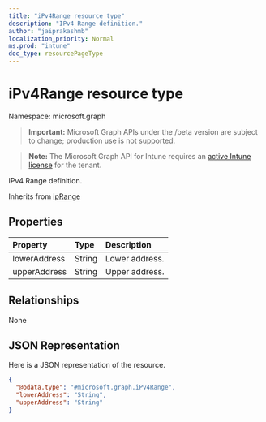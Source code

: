 ```yaml
---
title: "iPv4Range resource type"
description: "IPv4 Range definition."
author: "jaiprakashmb"
localization_priority: Normal
ms.prod: "intune"
doc_type: resourcePageType
---
```


# iPv4Range resource type

Namespace: microsoft.graph

> **Important:** Microsoft Graph APIs under the /beta version are subject to change; production use is not supported.

> **Note:** The Microsoft Graph API for Intune requires an [active Intune license](https://go.microsoft.com/fwlink/?linkid=839381) for the tenant.

IPv4 Range definition.


Inherits from [ipRange](../resources/intune-shared-iprange.md)

## Properties
|Property|Type|Description|
|:---|:---|:---|
|lowerAddress|String|Lower address.|
|upperAddress|String|Upper address.|

## Relationships
None

## JSON Representation
Here is a JSON representation of the resource.
<!-- {
  "blockType": "resource",
  "@odata.type": "microsoft.graph.iPv4Range"
}
-->
``` json
{
  "@odata.type": "#microsoft.graph.iPv4Range",
  "lowerAddress": "String",
  "upperAddress": "String"
}
```
